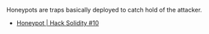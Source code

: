 Honeypots are traps basically deployed to catch hold of the attacker.

- [Honeypot | Hack Solidity #10](https://coinsbench.com/honeypot-hack-solidity-9-69bb7faddecd)
